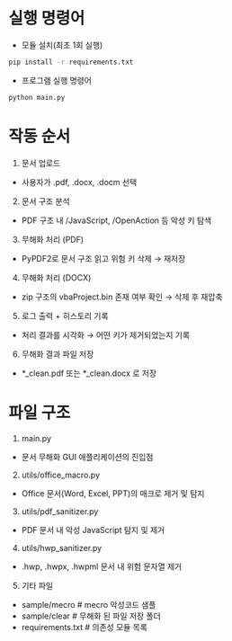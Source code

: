 # 실행 명령어
 - 모듈 설치(최초 1회 실행)
```sh
pip install -r requirements.txt
```
 - 프로그램 실행 명령어
```sh
python main.py
```

# 작동 순서
1. 문서 업로드
 - 사용자가 .pdf, .docx, .docm 선택

2. 문서 구조 분석
 - PDF 구조 내 /JavaScript, /OpenAction 등 악성 키 탐색

3. 무해화 처리 (PDF)
 - PyPDF2로 문서 구조 읽고 위험 키 삭제 → 재저장

4. 무해화 처리 (DOCX)
 - zip 구조의 vbaProject.bin 존재 여부 확인 → 삭제 후 재압축

5. 로그 출력 + 히스토리 기록
 - 처리 결과를 시각화 → 어떤 키가 제거되었는지 기록

6. 무해화 결과 파일 저장
 - *_clean.pdf 또는 *_clean.docx 로 저장

# 파일 구조
1. main.py
 - 문서 무해화 GUI 애플리케이션의 진입점

2. utils/office_macro.py
 - Office 문서(Word, Excel, PPT)의 매크로 제거 및 탐지

3. utils/pdf_sanitizer.py
 - PDF 문서 내 악성 JavaScript 탐지 및 제거

4. utils/hwp_sanitizer.py
 - .hwp, .hwpx, .hwpml 문서 내 위험 문자열 제거

5. 기타 파일
 - sample/mecro # mecro 악성코드 샘플
 - sample/clear # 무해화 된 파일 저장 폴더
 - requirements.txt # 의존성 모듈 목록
